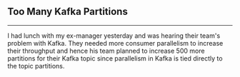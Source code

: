 ## Too Many Kafka Partitions

---

I had lunch with my ex-manager yesterday and was hearing their team's problem with Kafka. They needed more consumer parallelism to increase their throughput and hence his team planned to increase 500 more partitions for their Kafka topic since parallelism in Kafka is tied directly to the topic partitions.
